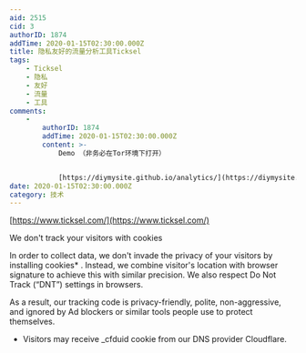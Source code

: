 ```yaml
---
aid: 2515
cid: 3
authorID: 1874
addTime: 2020-01-15T02:30:00.000Z
title: 隐私友好的流量分析工具Ticksel
tags:
    - Ticksel
    - 隐私
    - 友好
    - 流量
    - 工具
comments:
    -
        authorID: 1874
        addTime: 2020-01-15T02:30:00.000Z
        content: >-
            Demo （非务必在Tor环境下打开）


            [https://diymysite.github.io/analytics/](https://diymysite.github.io/analytics/)
date: 2020-01-15T02:30:00.000Z
category: 技术
---
```


[https://www.ticksel.com/](https://www.ticksel.com/)

We don't track your visitors with cookies

In order to collect data, we don't invade the privacy of your visitors by installing cookies\* . Instead, we combine visitor's location with browser signature to achieve this with similar precision. We also respect Do Not Track (“DNT”) settings in browsers.

As a result, our tracking code is privacy-friendly, polite, non-aggressive, and ignored by Ad blockers or similar tools people use to protect themselves.

*   Visitors may receive \_cfduid cookie from our DNS provider Cloudflare.

